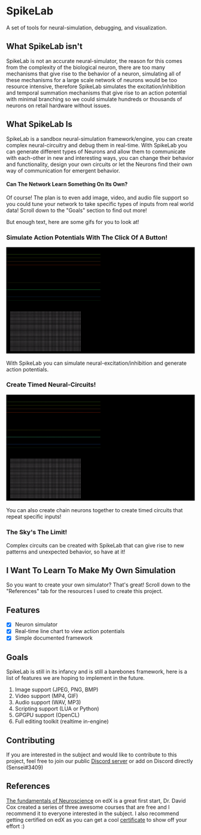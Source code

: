 
# SpikeLab
A set of tools for neural-simulation, debugging, and visualization.

## What SpikeLab isn't
SpikeLab is not an accurate neural-simulator, the reason for this comes from the complexity of the biological neuron, there are too many mechanisms that give rise to the behavior of a neuron, simulating all of these mechanisms for a large scale network of neurons would be too resource intensive, therefore SpikeLab simulates the excitation/inhibition and temporal summation mechanisms that give rise to an action potential with minimal branching so we could simulate hundreds or thousands of neurons on retail hardware without issues.

## What SpikeLab Is
SpikeLab is a sandbox neural-simulation framework/engine, you can create complex neural-circuitry and debug them in real-time.
With SpikeLab you can generate different types of Neurons and allow them to communicate with each-other in new and interesting ways, you can change their behavior and functionality, design your own circuits or let the Neurons find their own way of communication for emergent behavior.

#### Can The Network Learn Something On Its Own?
Of course! The plan is to even add image, video, and audio file support so you could tune your network to take specific types of inputs from real world data! Scroll down to the "Goals" section to find out more!



But enough text, here are some gifs for you to look at!


### Simulate Action Potentials With The Click Of A Button!
![](https://raw.githubusercontent.com/Hammurabi/SpikeLab/master/gifs/action%20potentials.gif)

With SpikeLab you can simulate neural-excitation/inhibition and generate action potentials.

### Create Timed Neural-Circuits!
![enter image description here](https://raw.githubusercontent.com/Hammurabi/SpikeLab/master/gifs/timed%20circuits.gif)

You can also create chain neurons together to create timed circuits that repeat specific inputs!
### The Sky's The Limit!
Complex circuits can  be created with SpikeLab that can give rise to new patterns and unexpected behavior, so have at it!

## I Want To Learn To Make My Own Simulation
So you want to create your own simulator? That's great! Scroll down to the "References" tab for the resources I used to create this project.

## Features

 - [x] Neuron simulator
 - [x] Real-time line chart to view action potentials
 - [x] Simple documented framework

## Goals
SpikeLab is still in its infancy and is still a barebones framework, here is a list of features we are hoping to implement in the future.

 1. Image support (JPEG, PNG, BMP)
 2. Video support (MP4, GIF)
 3. Audio support (WAV, MP3)
 4. Scripting support (LUA or Python)
 5. GPGPU support (OpenCL)
 6. Full editing toolkit (realtime in-engine)

## Contributing
If you are interested in the subject and would like to contribute to this project, feel free to join our public [Discord server](https://discord.gg/hudEw3e) or add on Discord directly (Sensei#3409)

 

## References
[The fundamentals of Neuroscience](https://www.edx.org/xseries/harvardx-fundamentals-of-neuroscience) on edX is a great first start, Dr. David Cox created a series of three awesome courses that are free and I recommend it to everyone interested in the subject. I also recommend getting certified on edX as you can get a cool [certificate](https://courses.edx.org/certificates/13361343b546445db3221f6a25862912) to show off your effort :)
